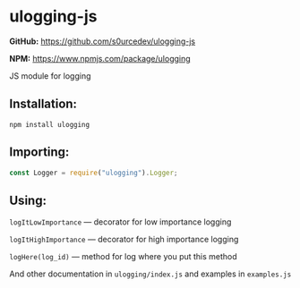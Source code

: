 # ulogging-js

**GitHub:** https://github.com/s0urcedev/ulogging-js

**NPM:** https://www.npmjs.com/package/ulogging

JS module for logging

## Installation:

```console
npm install ulogging
```

## Importing:

```js
const Logger = require("ulogging").Logger;
```

## Using:

`logItLowImportance` — decorator for low importance logging

`logItHighImportance` — decorator for high importance logging

`logHere(log_id)` — method for log where you put this method

And other documentation in `ulogging/index.js` and examples in `examples.js`
